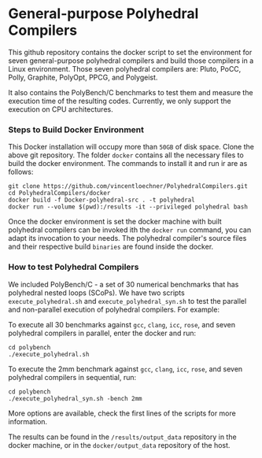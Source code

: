 # General-purpose Polyhedral Compilers

This github repository contains the docker script to set the environment for seven general-purpose polyhedral compilers and build those
compilers in a Linux environment. Those seven polyhedral compilers are: Pluto, PoCC, Polly, Graphite, PolyOpt, PPCG, and Polygeist.

It also contains the PolyBench/C benchmarks to test them and measure the execution time of the resulting codes.
Currently, we only support the execution on CPU architectures.

### Steps to Build Docker Environment
This Docker installation will occupy more than `50GB` of disk space. Clone the above git repository. The folder `docker` contains all the necessary files to build the docker environment. 
The commands to install it and run ir are as follows:
```
git clone https://github.com/vincentloechner/PolyhedralCompilers.git
cd PolyhedralCompilers/docker
docker build -f Docker-polyhedral-src . -t polyhedral
docker run --volume $(pwd):/results -it --privileged polyhedral bash
```
Once the docker environment is set the docker machine with built polyhedral compilers can be invoked
ith the `docker run` command, you can adapt its invocation to your needs.
The polyhedral compiler's source files and their respective build `binaries` are found inside the docker.

### How to test Polyhedral Compilers
We included PolyBench/C - a set of 30 numerical benchmarks that has polyhedral nested loops (SCoPs). We have
two scripts `execute_polyhedral.sh` and `execute_polyhedral_syn.sh` to test the parallel and non-parallel execution
of polyhedral compilers. For example:

To execute all 30 benchmarks against `gcc`, `clang`, `icc`, `rose`, and seven polyhedral compilers in parallel, enter the docker and run:
```
cd polybench
./execute_polyhedral.sh
```


To execute the 2mm benchmark against `gcc`, `clang`, `icc`, `rose`, and seven polyhedral compilers in sequential, run:
```
cd polybench
./execute_polyhedral_syn.sh -bench 2mm
```

More options are available, check the first lines of the scripts for more information.

The results can be found in the `/results/output_data`  repository in the docker machine, or in the `docker/output_data` repository of the host.
